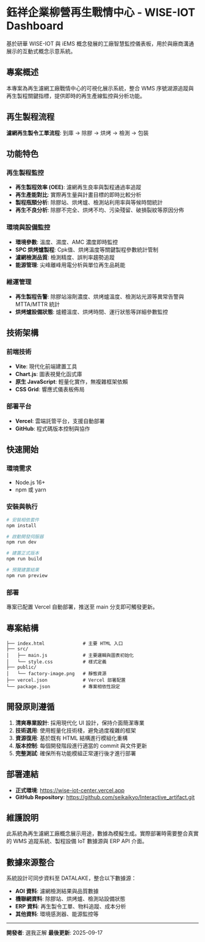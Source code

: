 # 鈺祥企業柳營再生戰情中心 - WISE-IOT Dashboard

基於研華 WISE-IOT 與 iEMS 概念發展的工廠智慧監控儀表板，用於與廠商溝通展示的互動式概念示意系統。

## 專案概述

本專案為再生濾網工廠戰情中心的可視化展示系統，整合 WMS 序號湖源追蹤與再生製程關鍵指標，提供即時的再生產線監控與分析功能。

## 再生製程流程

**濾網再生製令工單流程**: 到庫 → 除膠 → 烘烤 → 檢測 → 包裝

## 功能特色

### 再生製程監控
- **再生製程效率 (OEE)**: 濾網再生良率與製程通過率追蹤
- **再生產能對比**: 實際再生量與計畫目標的即時比較分析
- **製程瓶頸分析**: 除膠站、烘烤爐、檢測站利用率與等候時間統計
- **再生不良分析**: 除膠不完全、烘烤不均、污染殘留、破損裂紋等原因分佈

### 環境與設備監控
- **環境參數**: 溫度、濕度、AMC 濃度即時監控
- **SPC 烘烤爐製程**: Cpk值、烘烤溫度等關鍵製程參數統計管制
- **濾網檢測品質**: 檢測精度、誤判率趨勢追蹤
- **能源管理**: 尖峰離峰用電分析與單位再生品耗能

### 維運管理
- **再生製程告警**: 除膠站溶劑濃度、烘烤爐溫度、檢測站光源等異常告警與 MTTA/MTTR 統計
- **烘烤爐設備狀態**: 爐體溫度、烘烤時間、運行狀態等詳細參數監控

## 技術架構

### 前端技術
- **Vite**: 現代化前端建置工具
- **Chart.js**: 圖表視覺化函式庫
- **原生 JavaScript**: 輕量化實作，無複雜框架依賴
- **CSS Grid**: 響應式儀表板佈局

### 部署平台
- **Vercel**: 雲端託管平台，支援自動部署
- **GitHub**: 程式碼版本控制與協作

## 快速開始

### 環境需求
- Node.js 16+
- npm 或 yarn

### 安裝與執行
```bash
# 安裝相依套件
npm install

# 啟動開發伺服器
npm run dev

# 建置正式版本
npm run build

# 預覽建置結果
npm run preview
```

### 部署
專案已配置 Vercel 自動部署，推送至 main 分支即可觸發更新。

## 專案結構

```
├── index.html              # 主要 HTML 入口
├── src/
│   ├── main.js             # 主要邏輯與圖表初始化
│   └── style.css           # 樣式定義
├── public/
│   └── factory-image.png   # 靜態資源
├── vercel.json             # Vercel 部署配置
└── package.json            # 專案相依性設定
```

## 開發原則遵循

1. **清爽專業設計**: 採用現代化 UI 設計，保持介面簡潔專業
2. **技術選用**: 使用輕量化技術棧，避免過度複雜的框架
3. **資源復用**: 基於既有 HTML 結構進行模組化重構
4. **版本控制**: 每個開發階段進行適當的 commit 與文件更新
5. **完整測試**: 確保所有功能模組正常運行後才進行部署

## 部署連結

- **正式環境**: https://wise-iot-center.vercel.app
- **GitHub Repository**: https://github.com/seikaikyo/Interactive_artifact.git

## 維護說明

此系統為再生濾網工廠概念展示用途，數據為模擬生成。實際部署時需要整合真實的 WMS 追蹤系統、製程設備 IoT 數據源與 ERP API 介面。

## 數據來源整合

系統設計可同步資料至 DATALAKE，整合以下數據源：
- **AOI 資料**: 濾網檢測結果與品質數據
- **機聯網資料**: 除膠站、烘烤爐、檢測站設備狀態
- **ERP 資料**: 再生製令工單、物料追蹤、成本分析
- **其他資料**: 環境感測器、能源監控等

---

**開發者**: 選我正解
**最後更新**: 2025-09-17